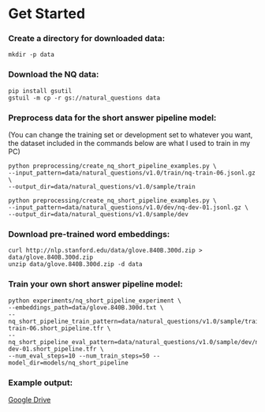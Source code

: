# Get Started

### Create a directory for downloaded data:

```shell
mkdir -p data
```
### Download the NQ data:

```shell
pip install gsutil
gstuil -m cp -r gs://natural_questions data
```

### Preprocess data for the short answer pipeline model:
(You can change the training set or development set to whatever you want, the dataset included in the commands below are what I used to train in my PC)

```shell
python preprocessing/create_nq_short_pipeline_examples.py \
--input_pattern=data/natural_questions/v1.0/train/nq-train-06.jsonl.gz \
--output_dir=data/natural_questions/v1.0/sample/train

python preprocessing/create_nq_short_pipeline_examples.py \
--input_pattern=data/natural_questions/v1.0/dev/nq-dev-01.jsonl.gz \
--output_dir=data/natural_questions/v1.0/sample/dev
```

### Download pre-trained word embeddings:
```shell
curl http://nlp.stanford.edu/data/glove.840B.300d.zip > data/glove.840B.300d.zip
unzip data/glove.840B.300d.zip -d data
```

### Train your own short answer pipeline model:
```shell
python experiments/nq_short_pipeline_experiment \
--embeddings_path=data/glove.840B.300d.txt \
--nq_short_pipeline_train_pattern=data/natural_questions/v1.0/sample/train/nq-train-06.short_pipeline.tfr \
--nq_short_pipeline_eval_pattern=data/natural_questions/v1.0/sample/dev/nq-dev-01.short_pipeline.tfr \
--num_eval_steps=10 --num_train_steps=50 --model_dir=models/nq_short_pipeline

```

### Example output:
[Google Drive](https://drive.google.com/drive/folders/1mUIgolfLt6c2_0ffkiHI80gMoWW8lODh?usp=sharing)

